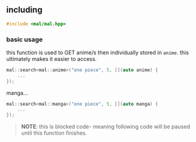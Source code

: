 <div>

## including 
```C++
#include <mal/mal.hpp>
```

### basic usage
this function is used to GET anime/s then individually stored in `anime`. this ultimately makes it easier to access.
 
```C++
mal::search<mal::anime>("one piece", 5, [](auto anime) {
	...
});
```

manga...
```C++
mal::search<mal::manga>("one piece", 5, [](auto manga) {
	...
});
```


> **NOTE**: this is blocked code- meaning following code will be paused until this function finishes.


<div/>

